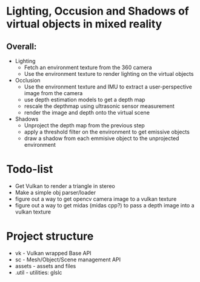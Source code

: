 
# Lighting, Occusion and Shadows of virtual objects in mixed reality

## Overall:

- Lighting
    - Fetch an environment texture from the 360 camera
    - Use the environment texture to render lighting on the virtual objects
- Occlusion
    - Use the environment texture and IMU to extract a user-perspective image from the camera
    - use depth estimation models to get a depth map
    - rescale the depthmap using ultrasonic sensor measurement
    - render the image and depth onto the virtual scene
- Shadows
    - Unproject the depth map from the previous step
    - apply a threshold filter on the environment to get emissive objects
    - draw a shadow from each emmisive object to the unprojected environment

# Todo-list

- Get Vulkan to render a triangle in stereo
- Make a simple obj parser/loader
- figure out a way to get opencv camera image to a vulkan texture
- figure out a way to get midas (midas cpp?) to pass a depth image into a vulkan texture

# Project structure

- vk - Vulkan wrapped Base API
- sc - Mesh/Object/Scene management API
- assets - assets and files
- .util - utilities: glslc